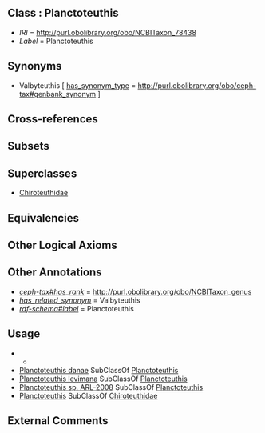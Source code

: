 
## Class : Planctoteuthis

 * *IRI* = http://purl.obolibrary.org/obo/NCBITaxon_78438
 * *Label* = Planctoteuthis

## Synonyms

 * Valbyteuthis [ [has_synonym_type](../../pe/oboInOwl#hasSynonymType.md) = http://purl.obolibrary.org/obo/ceph-tax#genbank_synonym ]

## Cross-references


## Subsets


## Superclasses

 * [Chiroteuthidae](../../NCBITaxon/94/NCBITaxon_61694.md)

## Equivalencies


## Other Logical Axioms


## Other Annotations

 * *[ceph-tax#has_rank](../../ceph-tax#has/nk/ceph-tax#has_rank.md)* = http://purl.obolibrary.org/obo/NCBITaxon_genus
 * *[has_related_synonym](../../ym/oboInOwl#hasRelatedSynonym.md)* = Valbyteuthis
 * *[rdf-schema#label](../../el/rdf-schema#label.md)* = Planctoteuthis

## Usage

 * -
 * [Planctoteuthis danae](../../NCBITaxon/39/NCBITaxon_78439.md) SubClassOf [Planctoteuthis](../../NCBITaxon/38/NCBITaxon_78438.md)
 * [Planctoteuthis levimana](../../NCBITaxon/47/NCBITaxon_559547.md) SubClassOf [Planctoteuthis](../../NCBITaxon/38/NCBITaxon_78438.md)
 * [Planctoteuthis sp. ARL-2008](../../NCBITaxon/26/NCBITaxon_559526.md) SubClassOf [Planctoteuthis](../../NCBITaxon/38/NCBITaxon_78438.md)
 * [Planctoteuthis](../../NCBITaxon/38/NCBITaxon_78438.md) SubClassOf [Chiroteuthidae](../../NCBITaxon/94/NCBITaxon_61694.md)

## External Comments

